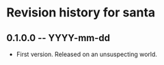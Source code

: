 # Revision history for santa

## 0.1.0.0 -- YYYY-mm-dd

* First version. Released on an unsuspecting world.
